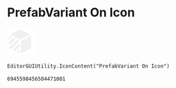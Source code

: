 # PrefabVariant On Icon
![](/img/PrefabVariant%20On%20Icon.png)

``` CSharp
EditorGUIUtility.IconContent("PrefabVariant On Icon")
```
```
6945598456504471001
```
